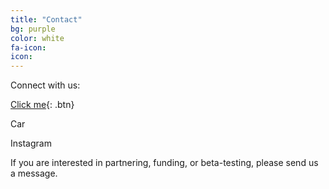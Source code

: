 ```yaml
---
title: "Contact"
bg: purple
color: white
fa-icon:
icon:
---
```


Connect with us:

[Click me](http://www.google.com){: .btn}   

Car    
<i class="fa fa-car"></i>  

Instagram    
<i class="fa fa-instagram"></i>   


If you are interested in partnering, funding, or beta-testing, please send us a message.
